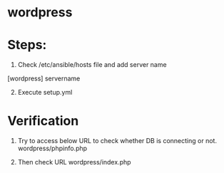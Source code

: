 # wordpress
# Steps:
1) Check /etc/ansible/hosts file and add server name 

[wordpress]
servername

2) Execute setup.yml 

# Verification
1) Try to access below URL to check whether DB is connecting or not. 
wordpress/phpinfo.php

2) Then check URL 
wordpress/index.php
